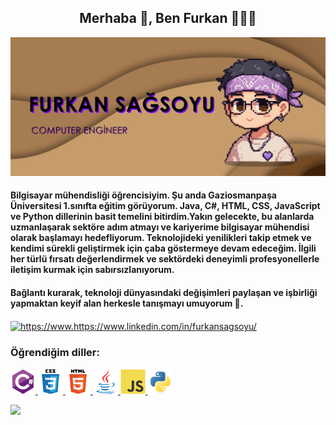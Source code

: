 <h2 align="center">Merhaba 👋, Ben Furkan 👨🏻‍💻</h2>
<img src="https://raw.githubusercontent.com/frkNynchr/frkNynchr/main/github_banner.png">
<h4>Bilgisayar mühendisliği öğrencisiyim. Şu anda Gaziosmanpaşa Üniversitesi 1.sınıfta eğitim görüyorum. Java, C#, HTML, CSS, JavaScript ve Python dillerinin basit temelini bitirdim.Yakın gelecekte, bu alanlarda uzmanlaşarak sektöre adım atmayı ve kariyerime bilgisayar mühendisi olarak başlamayı hedefliyorum. Teknolojideki yenilikleri takip etmek ve kendimi sürekli geliştirmek için çaba göstermeye devam edeceğim. İlgili her türlü fırsatı değerlendirmek ve sektördeki deneyimli profesyonellerle iletişim kurmak için sabırsızlanıyorum.
</h4>
<h4>
Bağlantı kurarak, teknoloji dünyasındaki değişimleri paylaşan ve işbirliği yapmaktan keyif alan herkesle tanışmayı umuyorum 💜.
</h4>
<p align="left">
<a href="https://www.linkedin.com/in/furkansagsoyu/" target="blank"><img align="center" src="https://raw.githubusercontent.com/rahuldkjain/github-profile-readme-generator/master/src/images/icons/Social/linked-in-alt.svg" alt="https://www.https://www.linkedin.com/in/furkansagsoyu/" height="30" width="40" /></a>
</p>

<h3 align="left">Öğrendiğim diller:</h3>
<p align="left"> <a href="https://www.w3schools.com/cs/" target="_blank" rel="noreferrer"> <img src="https://raw.githubusercontent.com/devicons/devicon/master/icons/csharp/csharp-original.svg" alt="csharp" width="40" height="40"/> </a> <a href="https://www.w3schools.com/css/" target="_blank" rel="noreferrer"> <img src="https://raw.githubusercontent.com/devicons/devicon/master/icons/css3/css3-original-wordmark.svg" alt="css3" width="40" height="40"/> </a> <a href="https://www.w3.org/html/" target="_blank" rel="noreferrer"> <img src="https://raw.githubusercontent.com/devicons/devicon/master/icons/html5/html5-original-wordmark.svg" alt="html5" width="40" height="40"/> </a> <a href="https://www.java.com" target="_blank" rel="noreferrer"> <img src="https://raw.githubusercontent.com/devicons/devicon/master/icons/java/java-original.svg" alt="java" width="40" height="40"/> </a> <a href="https://developer.mozilla.org/en-US/docs/Web/JavaScript" target="_blank" rel="noreferrer"> <img src="https://raw.githubusercontent.com/devicons/devicon/master/icons/javascript/javascript-original.svg" alt="javascript" width="40" height="40"/> </a> <a href="https://www.python.org" target="_blank" rel="noreferrer"> <img src="https://raw.githubusercontent.com/devicons/devicon/master/icons/python/python-original.svg" alt="python" width="40" height="40"/> </a> </p>

![](https://komarev.com/ghpvc/?username=frknynchr&color=blueviolet&style=for-the-badge)
